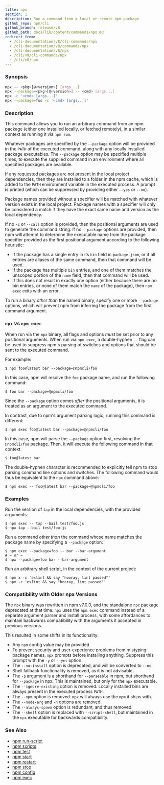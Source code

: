 ```yaml
---
title: npx
section: 1
description: Run a command from a local or remote npm package
github_repo: npm/cli
github_branch: release/v8
github_path: docs/lib/content/commands/npx.md
redirect_from:
  - /cli-documentation/v8/cli-commands/npx
  - /cli-documentation/v8/commands/npx
  - /cli-documentation/v8/npx
  - /cli/v8/cli-commands/npx
  - /cli/v8/npx
---
```


### Synopsis

```bash
npx -- <pkg>[@<version>] [args...]
npx --package=<pkg>[@<version>] -- <cmd> [args...]
npx -c '<cmd> [args...]'
npx --package=foo -c '<cmd> [args...]'
```

### Description

This command allows you to run an arbitrary command from an npm package (either one installed locally, or fetched remotely), in a similar context as running it via `npm run`.

Whatever packages are specified by the `--package` option will be provided in the `PATH` of the executed command, along with any locally installed package executables. The `--package` option may be specified multiple times, to execute the supplied command in an environment where all specified packages are available.

If any requested packages are not present in the local project dependencies, then they are installed to a folder in the npm cache, which is added to the `PATH` environment variable in the executed process. A prompt is printed (which can be suppressed by providing either `--yes` or `--no`).

Package names provided without a specifier will be matched with whatever version exists in the local project. Package names with a specifier will only be considered a match if they have the exact same name and version as the local dependency.

If no `-c` or `--call` option is provided, then the positional arguments are used to generate the command string. If no `--package` options are provided, then npm will attempt to determine the executable name from the package specifier provided as the first positional argument according to the following heuristic:

- If the package has a single entry in its `bin` field in `package.json`, or if all entries are aliases of the same command, then that command will be used.
- If the package has multiple `bin` entries, and one of them matches the unscoped portion of the `name` field, then that command will be used.
- If this does not result in exactly one option (either because there are no bin entries, or none of them match the `name` of the package), then `npm exec` exits with an error.

To run a binary _other than_ the named binary, specify one or more `--package` options, which will prevent npm from inferring the package from the first command argument.

### `npx` vs `npm exec`

When run via the `npx` binary, all flags and options _must_ be set prior to any positional arguments. When run via `npm exec`, a double-hyphen `--` flag can be used to suppress npm's parsing of switches and options that should be sent to the executed command.

For example:

```
$ npx foo@latest bar --package=@npmcli/foo
```

In this case, npm will resolve the `foo` package name, and run the following command:

```
$ foo bar --package=@npmcli/foo
```

Since the `--package` option comes _after_ the positional arguments, it is treated as an argument to the executed command.

In contrast, due to npm's argument parsing logic, running this command is different:

```
$ npm exec foo@latest bar --package=@npmcli/foo
```

In this case, npm will parse the `--package` option first, resolving the `@npmcli/foo` package. Then, it will execute the following command in that context:

```
$ foo@latest bar
```

The double-hyphen character is recommended to explicitly tell npm to stop parsing command line options and switches. The following command would thus be equivalent to the `npx` command above:

```
$ npm exec -- foo@latest bar --package=@npmcli/foo
```

### Examples

Run the version of `tap` in the local dependencies, with the provided arguments:

```
$ npm exec -- tap --bail test/foo.js
$ npx tap --bail test/foo.js
```

Run a command _other than_ the command whose name matches the package name by specifying a `--package` option:

```
$ npm exec --package=foo -- bar --bar-argument
# ~ or ~
$ npx --package=foo bar --bar-argument
```

Run an arbitrary shell script, in the context of the current project:

```
$ npm x -c 'eslint && say "hooray, lint passed"'
$ npx -c 'eslint && say "hooray, lint passed"'
```

### Compatibility with Older npx Versions

The `npx` binary was rewritten in npm v7.0.0, and the standalone `npx` package deprecated at that time. `npx` uses the `npm exec` command instead of a separate argument parser and install process, with some affordances to maintain backwards compatibility with the arguments it accepted in previous versions.

This resulted in some shifts in its functionality:

- Any `npm` config value may be provided.
- To prevent security and user-experience problems from mistyping package names, `npx` prompts before installing anything. Suppress this prompt with the `-y` or `--yes` option.
- The `--no-install` option is deprecated, and will be converted to `--no`.
- Shell fallback functionality is removed, as it is not advisable.
- The `-p` argument is a shorthand for `--parseable` in npm, but shorthand for `--package` in npx. This is maintained, but only for the `npx` executable.
- The `--ignore-existing` option is removed. Locally installed bins are always present in the executed process `PATH`.
- The `--npm` option is removed. `npx` will always use the `npm` it ships with.
- The `--node-arg` and `-n` options are removed.
- The `--always-spawn` option is redundant, and thus removed.
- The `--shell` option is replaced with `--script-shell`, but maintained in the `npx` executable for backwards compatibility.

### See Also

- [npm run-script](/cli/v8/commands/npm-run-script)
- [npm scripts](/cli/v8/using-npm/scripts)
- [npm test](/cli/v8/commands/npm-test)
- [npm start](/cli/v8/commands/npm-start)
- [npm restart](/cli/v8/commands/npm-restart)
- [npm stop](/cli/v8/commands/npm-stop)
- [npm config](/cli/v8/commands/npm-config)
- [npm exec](/cli/v8/commands/npm-exec)
